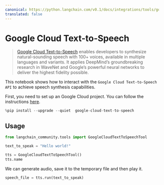 ```yaml
---
canonical: https://python.langchain.com/v0.1/docs/integrations/tools/google_cloud_texttospeech
translated: false
---
```


# Google Cloud Text-to-Speech

>[Google Cloud Text-to-Speech](https://cloud.google.com/text-to-speech) enables developers to synthesize natural-sounding speech with 100+ voices, available in multiple languages and variants. It applies DeepMind’s groundbreaking research in WaveNet and Google’s powerful neural networks to deliver the highest fidelity possible.

This notebook shows how to interact with the `Google Cloud Text-to-Speech API` to achieve speech synthesis capabilities.

First, you need to set up an Google Cloud project. You can follow the instructions [here](https://cloud.google.com/text-to-speech/docs/before-you-begin).

```python
%pip install --upgrade --quiet  google-cloud-text-to-speech
```

## Usage

```python
from langchain_community.tools import GoogleCloudTextToSpeechTool

text_to_speak = "Hello world!"

tts = GoogleCloudTextToSpeechTool()
tts.name
```

We can generate audio, save it to the temporary file and then play it.

```python
speech_file = tts.run(text_to_speak)
```